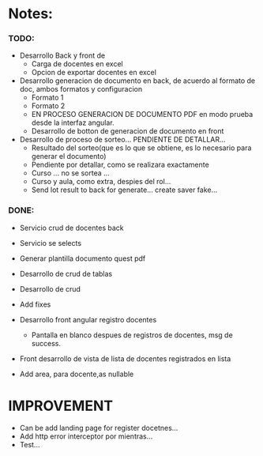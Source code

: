 ﻿# Notes:

### TODO:

- Desarrollo Back y front de
  - Carga de docentes en excel
  - Opcion de exportar docentes en excel
- Desarrollo generacion de documento en back, de acuerdo al formato de doc, ambos formatos y configuracion
  - Formato 1
  - Formato 2
  - EN PROCESO GENERACION DE DOCUMENTO PDF en modo prueba desde la interfaz angular.
  - Desarrollo de botton de generacion de documento en front
- Desarrollo de proceso de sorteo... PENDIENTE DE DETALLAR...
  - Resultado del sorteo(que es lo que se obtiene, es lo necesario para generar el documento)
  - Pendiente por detallar, como se realizara exactamente
  - Curso ... no se sortea ...
  - Curso y aula, como extra, despies del rol...
  - Send lot result to back for generate... create saver fake...

### DONE:

- Servicio crud de docentes back
- Servicio se selects
- Generar plantilla documento quest pdf

- Desarrollo de crud de tablas
- Desarrollo de crud
- Add fixes
- Desarrollo front angular registro docentes
  - Pantalla en blanco despues de registros de docentes, msg de success.
- Front desarrollo de vista de lista de docentes registrados en lista
- Add area, para docente,as nullable

# IMPROVEMENT

- Can be add landing page for register docetnes...
- Add http error interceptor por mientras...
- Test...
